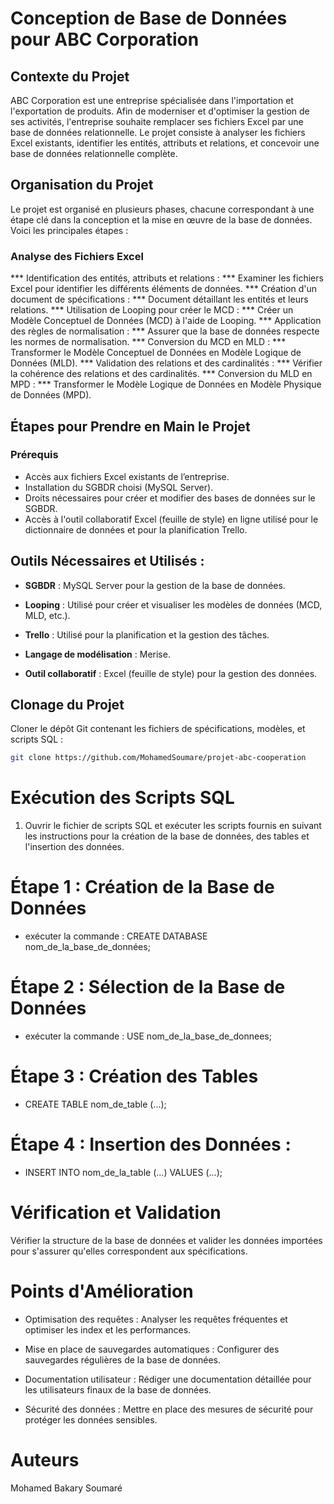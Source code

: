 # Conception de Base de Données pour ABC Corporation

## Contexte du Projet

ABC Corporation est une entreprise spécialisée dans l'importation et l'exportation de produits. Afin de moderniser et d'optimiser la gestion de ses activités, l'entreprise souhaite remplacer ses fichiers Excel par une base de données relationnelle. Le projet consiste à analyser les fichiers Excel existants, identifier les entités, attributs et relations, et concevoir une base de données relationnelle complète.

## Organisation du Projet

Le projet est organisé en plusieurs phases, chacune correspondant à une étape clé dans la conception et 
la mise en œuvre de la base de données. Voici les principales étapes :

### Analyse des Fichiers Excel

*** Identification des entités, attributs et relations : *** Examiner les fichiers Excel pour identifier les différents éléments de données.
*** Création d'un document de spécifications : *** Document détaillant les entités et leurs relations.
*** Utilisation de Looping pour créer le MCD : ***  Créer un Modèle Conceptuel de Données (MCD) à l'aide de Looping.
*** Application des règles de normalisation : *** Assurer que la base de données respecte les normes de normalisation.
*** Conversion du MCD en MLD : *** Transformer le Modèle Conceptuel de Données en Modèle Logique de Données (MLD).
*** Validation des relations et des cardinalités : *** Vérifier la cohérence des relations et des cardinalités.
*** Conversion du MLD en MPD : *** Transformer le Modèle Logique de Données en Modèle Physique de Données (MPD).


## Étapes pour Prendre en Main le Projet

### Prérequis

- Accès aux fichiers Excel existants de l’entreprise.
- Installation du SGBDR choisi (MySQL Server).
- Droits nécessaires pour créer et modifier des bases de données sur le SGBDR.
- Accès à l'outil collaboratif Excel (feuille de style) en ligne utilisé pour le dictionnaire de données et pour la planification Trello.

## Outils Nécessaires et Utilisés :

- **SGBDR** : MySQL Server pour la gestion de la base de données.

- **Looping** : Utilisé pour créer et visualiser les modèles de données (MCD, MLD, etc.).
- **Trello** : Utilisé pour la planification et la gestion des tâches.
- **Langage de modélisation** : Merise.
- **Outil collaboratif** : Excel (feuille de style) pour la gestion des données.

## Clonage du Projet

Cloner le dépôt Git contenant les fichiers de spécifications, modèles, et scripts SQL :

```bash
git clone https://github.com/MohamedSoumare/projet-abc-cooperation 

```

# Exécution des Scripts SQL

  1. Ouvrir le fichier de scripts SQL et exécuter les scripts fournis en suivant les instructions pour la création de la base de données, des tables et l'insertion des données.

# Étape 1 : Création de la Base de Données
  
  - exécuter la commande :   CREATE DATABASE nom_de_la_base_de_données;

# Étape 2 : Sélection de la Base de Données

 - exécuter la commande :  USE nom_de_la_base_de_donnees;

# Étape 3 : Création des Tables 
  
   - CREATE TABLE nom_de_table (...);

# Étape 4 : Insertion des Données :
  
  - INSERT INTO nom_de_la_table (...) VALUES (...);

# Vérification et Validation

  Vérifier la structure de la base de données et valider les données importées pour s'assurer qu'elles correspondent aux spécifications.

# Points d'Amélioration

 - Optimisation des requêtes : Analyser les requêtes fréquentes et optimiser les index et les performances.

 - Mise en place de sauvegardes automatiques : Configurer des sauvegardes régulières de la base de données.

 - Documentation utilisateur : Rédiger une documentation détaillée pour les utilisateurs finaux de la base de données.

 - Sécurité des données : Mettre en place des mesures de sécurité pour protéger les données sensibles.


# Auteurs
   Mohamed Bakary Soumaré





